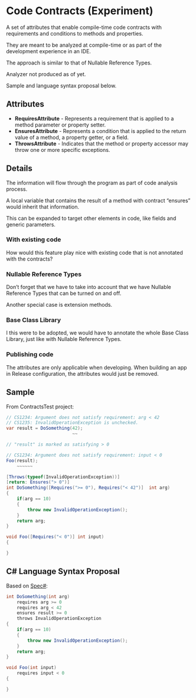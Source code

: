 ﻿# Code Contracts (Experiment)

A set of attributes that enable compile-time code contracts with requirements and conditions to methods and properties.

They are meant to be analyzed at compile-time or as part of the development experience in an IDE.

The approach is similar to that of Nullable Reference Types.

Analyzer not produced as of yet.

Sample and language syntax proposal below.

## Attributes

* **RequiresAttribute** - Represents a requirement that is applied to a method parameter or property setter.
* **EnsuresAttribute** - Represents a condition that is applied to the return value of a method, a property getter, or a field.
* **ThrowsAttribute** - Indicates that the method or property accessor may throw one or more specific exceptions.

## Details
The information will flow through the program as part of code analysis process.

A local variable that contains the result of a method with contract “ensures” would inherit that information.

This can be expanded to target other elements in code, like fields and generic parameters.

### With existing code

How would this feature play nice with existing code that is not annotated with the contracts?
### Nullable Reference Types

Don’t forget that we have to take into account that we have Nullable Reference Types that can be turned on and off.

Another special case is extension methods.
### Base Class Library

I this were to be adopted, we would have to annotate the whole Base Class Library, just like with Nullable Reference Types.

### Publishing code

The attributes are only applicable when developing. When building an app in Release configuration, the attributes would just be removed.

## Sample
From ContractsTest project:

```c#
// CS1234: Argument does not satisfy requirement: arg < 42
// CS1235: InvalidOperationException is unchecked.
var result = DoSomething(42);
                         ~~

// "result" is marked as satisfying > 0

// CS1234: Argument does not satisfy requirement: input < 0
Foo(result);
    ~~~~~~

[Throws(typeof(InvalidOperationException))]
[return: Ensures("> 0")]
int DoSomething([Requires(">= 0"), Requires("< 42")]  int arg)
{
    if(arg == 10)
    {
        throw new InvalidOperationException();
    }
    return arg;
}

void Foo([Requires("< 0")] int input)
{

}
```

## C# Language Syntax Proposal

Based on [Spec#]():

```c#
int DoSomething(int arg)
    requires arg >= 0
    requires arg < 42
    ensures result >= 0
    throws InvalidOperationException
{
    if(arg == 10)
    {
        throw new InvalidOperationException();
    }
    return arg;
}

void Foo(int input)
    requires input < 0
{

}
```
